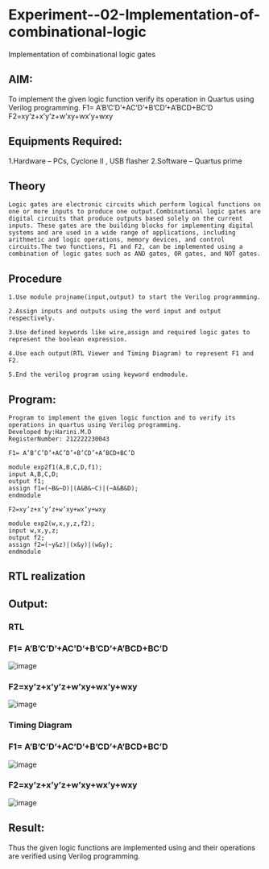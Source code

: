 # Experiment--02-Implementation-of-combinational-logic
Implementation of combinational logic gates
 
## AIM:
To implement the given logic function verify its operation in Quartus using Verilog programming.
 F1= A’B’C’D’+AC’D’+B’CD’+A’BCD+BC’D
F2=xy’z+x’y’z+w’xy+wx’y+wxy
 
 
 
## Equipments Required:
1.Hardware – PCs, Cyclone II , USB flasher
2.Software – Quartus prime


## Theory
```
Logic gates are electronic circuits which perform logical functions on one or more inputs to produce one output.Combinational logic gates are digital circuits that produce outputs based solely on the current inputs. These gates are the building blocks for implementing digital systems and are used in a wide range of applications, including arithmetic and logic operations, memory devices, and control circuits.The two functions, F1 and F2, can be implemented using a combination of logic gates such as AND gates, OR gates, and NOT gates.
```
## Procedure
```
1.Use module projname(input,output) to start the Verilog programmming.

2.Assign inputs and outputs using the word input and output respectively.

3.Use defined keywords like wire,assign and required logic gates to represent the boolean expression.

4.Use each output(RTL Viewer and Timing Diagram) to represent F1 and F2.

5.End the verilog program using keyword endmodule.
```
## Program:
```
Program to implement the given logic function and to verify its operations in quartus using Verilog programming.
Developed by:Harini.M.D
RegisterNumber: 212222230043

F1= A’B’C’D’+AC’D’+B’CD’+A’BCD+BC’D

module exp2f1(A,B,C,D,f1);
input A,B,C,D;
output f1;
assign f1=(~B&~D)|(A&B&~C)|(~A&B&D);
endmodule

F2=xy’z+x’y’z+w’xy+wx’y+wxy

module exp2(w,x,y,z,f2);
input w,x,y,z;
output f2;
assign f2=(~y&z)|(x&y)|(w&y);
endmodule
```
## RTL realization

## Output:
### RTL
### F1= A’B’C’D’+AC’D’+B’CD’+A’BCD+BC’D
![image](https://github.com/harinidq/Experiment--02-Implementation-of-combinational-logic-/assets/113497680/7fd0eeec-e545-4f1c-8d89-63ac784f0128)
### F2=xy’z+x’y’z+w’xy+wx’y+wxy
![image](https://github.com/harinidq/Experiment--02-Implementation-of-combinational-logic-/assets/113497680/84a30327-02da-4d31-bb0a-ea5cbd8ff548)
### Timing Diagram
### F1= A’B’C’D’+AC’D’+B’CD’+A’BCD+BC’D
![image](https://github.com/harinidq/Experiment--02-Implementation-of-combinational-logic-/assets/113497680/c9934fa4-fc5d-4382-a6ff-dd98af0c6345)
### F2=xy’z+x’y’z+w’xy+wx’y+wxy
![image](https://github.com/harinidq/Experiment--02-Implementation-of-combinational-logic-/assets/113497680/9c2d82cd-54f2-4cd6-b3da-b395e22a792a)

## Result:
Thus the given logic functions are implemented using  and their operations are verified using Verilog programming.
